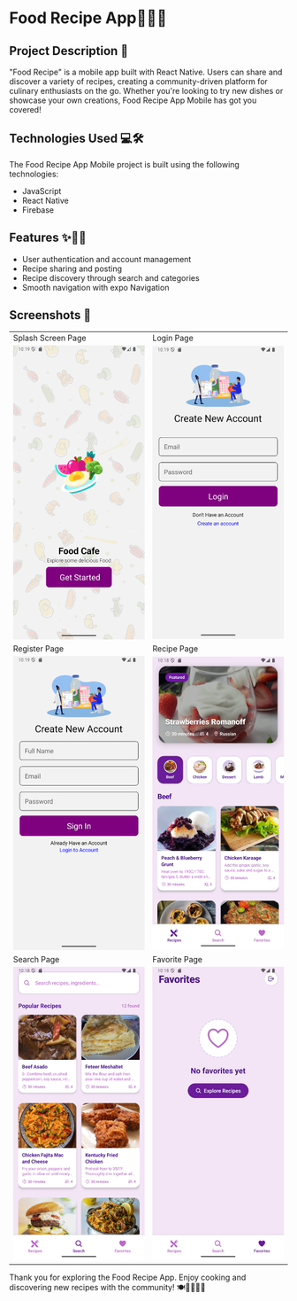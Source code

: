 # Food Recipe App📱🍳🥗

## Project Description 🚀

"Food Recipe" is a mobile app built with React Native. Users can share and discover a variety of recipes, creating a community-driven platform for culinary enthusiasts on the go. Whether you're looking to try new dishes or showcase your own creations, Food Recipe App Mobile has got you covered!

## Technologies Used 💻🛠️

The Food Recipe App Mobile project is built using the following technologies:

- JavaScript
- React Native
- Firebase

## Features ✨🍔🍰

- User authentication and account management
- Recipe sharing and posting
- Recipe discovery through search and categories
- Smooth navigation with expo Navigation



## Screenshots 📸

<table>
   <tr>
    <td>Splash Screen Page</td>
    <td>Login Page</td>
  </tr>
   <tr>
    <td><img width="350px" src="./ScreenShots/Splash Screen.png" border="0" alt="Login" /></td>
    <td> <img width="350px" src="./ScreenShots/Login Page.png" border="0"  alt="Register" /></td>
  </tr>
   <tr>
    <td>Register Page</td>
    <td>Recipe Page</td>
  </tr>
  <tr>
    <td><img width="350px" src="./ScreenShots/SignUp Page.png" border="0" alt="Login" /></td>
    <td> <img width="350px" src="./ScreenShots/Recipes Page.png" border="0"  alt="Register" /></td>
  </tr>
<tr>
    <td>Search Page</td>
    <td>Favorite Page</td>
  </tr>
  <tr>
    <td><img width="350px" src="./ScreenShots/Search Page.png" border="0" alt="Profile" /></td>
    <td> <img width="350px" src="./ScreenShots/Favorites Page.png" border="0"  alt="Edit Profile" /></td>
  </tr>
</table>


Thank you for exploring the Food Recipe App. Enjoy cooking and discovering new recipes with the community! 🍽️👩‍🍳👨‍🍳
